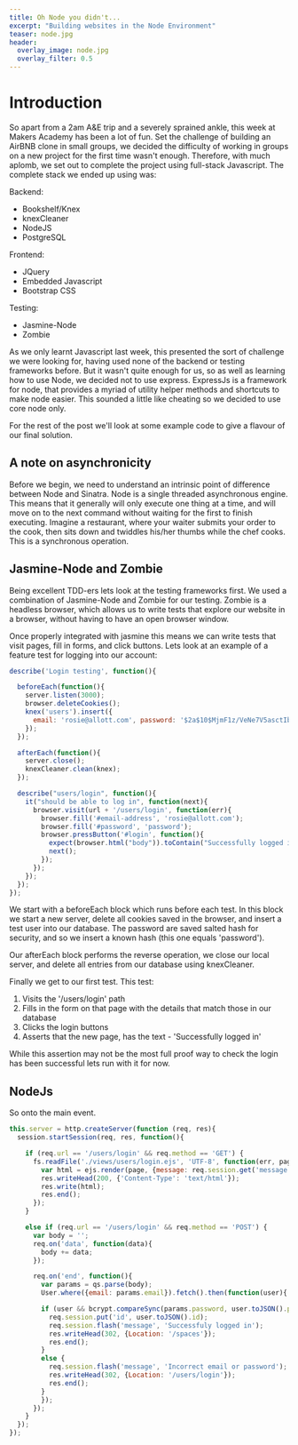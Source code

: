 ```yaml
---
title: Oh Node you didn't...
excerpt: "Building websites in the Node Environment"
teaser: node.jpg
header:
  overlay_image: node.jpg
  overlay_filter: 0.5
---
```


# Introduction

So apart from a 2am A&E trip and a severely sprained ankle, this week at Makers Academy has been a lot of fun. Set the challenge of building an AirBNB clone in small groups, we decided the difficulty of working in groups on a new project for the first time wasn't enough. Therefore, with much aplomb, we set out to complete the project using full-stack Javascript. The complete stack we ended up using was:

Backend:
- Bookshelf/Knex     
- knexCleaner   
- NodeJS    
- PostgreSQL    

Frontend:
- JQuery   
- Embedded Javascript       
- Bootstrap CSS     

Testing:
- Jasmine-Node   
- Zombie    

As we only learnt Javascript last week, this presented the sort of challenge we were looking for, having used none of the backend or testing frameworks before. But it wasn't quite enough for us, so as well as learning how to use Node, we decided not to use express. ExpressJs is a framework for node, that provides a myriad of utility helper methods and shortcuts to make node easier. This sounded a little like cheating so we decided to use core node only.

For the rest of the post we'll look at some example code to give a flavour of our final solution.

## A note on asynchronicity

Before we begin, we need to understand an intrinsic point of difference between Node and Sinatra.
Node is a single threaded asynchronous engine. This means that it generally will only execute one thing at a time, and will move on to the next command without waiting for the first to finish executing. Imagine a restaurant, where your waiter submits your order to the cook, then sits down and twiddles his/her thumbs while the chef cooks. This is a synchronous operation. 



## Jasmine-Node and Zombie

Being excellent TDD-ers lets look at the testing frameworks first. We used a combination of Jasmine-Node and Zombie for our testing. Zombie is a headless browser, which allows us to write tests that explore our website in a browser, without having to have an open browser window.

Once properly integrated with jasmine this means we can write tests that visit pages, fill in forms, and click buttons. Lets look at an example of a feature test for logging into our account:

```Javascript
describe('Login testing', function(){

  beforeEach(function(){
    server.listen(3000);
    browser.deleteCookies();
    knex('users').insert({
      email: 'rosie@allott.com', password: '$2a$10$MjmF1z/VeNe7V5asctIbDOyM8fJeqGeMYFUni7V5Xt80QL5hGCn8G'
    });
  });

  afterEach(function(){
    server.close();
    knexCleaner.clean(knex);
  });

  describe("users/login", function(){
    it("should be able to log in", function(next){
      browser.visit(url + '/users/login', function(err){
        browser.fill('#email-address', 'rosie@allott.com');
        browser.fill('#password', 'password');
        browser.pressButton('#login', function(){
          expect(browser.html("body")).toContain("Successfully logged in");
          next();
        });
      });
    });
  });
});
```

We start with a beforeEach block which runs before each test. In this block we start a new server, delete all cookies saved in the browser, and insert a test user into our database. The password are saved salted hash for security, and so we insert a known hash (this one equals 'password').

Our afterEach block performs the reverse operation, we close our local server, and delete all entries from our database using knexCleaner.

Finally we get to our first test. This test:
1. Visits the '/users/login' path   
2. Fills in the form on that page with the details that match those in our database   
3. Clicks the login buttons   
4. Asserts that the new page, has the text - 'Successfully logged in'   

While this assertion may not be the most full proof way to check the login has been successful lets run with it for now.

## NodeJs

So onto the main event.

```javascript
this.server = http.createServer(function (req, res){
  session.startSession(req, res, function(){

    if (req.url == '/users/login' && req.method == 'GET') {
      fs.readFile('./views/users/login.ejs', 'UTF-8', function(err, page){
        var html = ejs.render(page, {message: req.session.get('message')});
        res.writeHead(200, {'Content-Type': 'text/html'});
        res.write(html);
        res.end();
      });
    }

    else if (req.url == '/users/login' && req.method == 'POST') {
      var body = '';
      req.on('data', function(data){
        body += data;
      });

      req.on('end', function(){
        var params = qs.parse(body);
        User.where({email: params.email}).fetch().then(function(user){

        if (user && bcrypt.compareSync(params.password, user.toJSON().password)) {
          req.session.put('id', user.toJSON().id);
          req.session.flash('message', 'Successfuly logged in');
          res.writeHead(302, {Location: '/spaces'});
          res.end();
        }
        else {
          req.session.flash('message', 'Incorrect email or password');
          res.writeHead(302, {Location: '/users/login'});
          res.end();
        }
        });
      });
    }
  });
});
```
